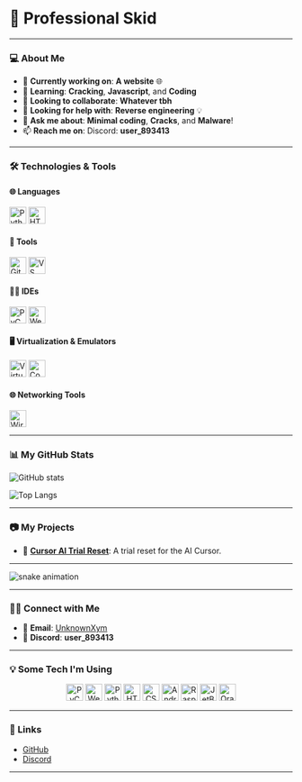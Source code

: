 # 🚀 Professional Skid

---

### 💻 About Me

- 🔭 **Currently working on**: **A website** 🌐
- 🌱 **Learning**: **Cracking**, **Javascript**, and **Coding**
- 👯 **Looking to collaborate**: **Whatever tbh**
- 🤔 **Looking for help with**: **Reverse engineering** 💡
- 💬 **Ask me about**: **Minimal coding**, **Cracks**, and **Malware**!
- 📫 **Reach me on**: Discord: **user_893413**

---

### 🛠️ Technologies & Tools

#### 🌐 Languages
<img src="https://cdn.jsdelivr.net/gh/devicons/devicon/icons/python/python-original.svg" width="30" height="30" alt="Python" />
<img src="https://cdn.jsdelivr.net/gh/devicons/devicon/icons/html5/html5-original.svg" width="30" height="30" alt="HTML" />

#### 🧰 Tools
<img src="https://cdn.jsdelivr.net/gh/devicons/devicon/icons/git/git-original.svg" width="30" height="30" alt="Git" />
<img src="https://cdn.jsdelivr.net/gh/devicons/devicon/icons/visualstudio/visualstudio-plain.svg" width="30" height="30" alt="VS Code" />

#### 🧑‍💻 IDEs
<img src="https://cdn.jsdelivr.net/gh/devicons/devicon/icons/pycharm/pycharm-original.svg" width="30" height="30" alt="PyCharm" />
<img src="https://cdn.jsdelivr.net/gh/devicons/devicon/icons/webstorm/webstorm-original.svg" width="30" height="30" alt="WebStorm" />

#### 🖥️ Virtualization & Emulators
<img src="https://img.shields.io/badge/VirtualBox-1E1E1E?style=for-the-badge&logo=virtualbox&logoColor=white" width="30" height="30" alt="VirtualBox" />
<img src="https://img.shields.io/badge/Controller-3DDC84?style=for-the-badge&logo=gamepad&logoColor=white" width="30" height="30" alt="Controller" />

#### 🌐 Networking Tools
<img src="https://img.shields.io/badge/Wireshark-1679A7?style=for-the-badge&logo=wireshark&logoColor=white" width="30" height="30" alt="Wireshark" />

---

### 📊 My GitHub Stats

![GitHub stats](https://github-readme-stats.vercel.app/api?username=unknownxym&show_icons=true&count_private=true&hide=prs&theme=radical)

![Top Langs](https://github-readme-stats.vercel.app/api/top-langs/?username=unknownxym&layout=compact&theme=radical)

---

### 📷 My Projects

- 📝 **[Cursor AI Trial Reset](https://github.com/unknownxym/Cursor-ai-trial-reset)**: A trial reset for the AI Cursor. 

---

![snake animation](https://github.com/unknownxym/unknownxym/blob/output/github-contribution-grid-snake2.svg)

---

### 👨‍💻 Connect with Me

- 📧 **Email**: [UnknownXym](mailto:unknownxym@proton.me)
- 📱 **Discord**: **user_893413**

---

### 💡 Some Tech I'm Using

<div align="center">
  <img src="https://cdn.jsdelivr.net/gh/devicons/devicon/icons/pycharm/pycharm-original.svg" width="30" height="30" alt="PyCharm" />
  <img src="https://cdn.jsdelivr.net/gh/devicons/devicon/icons/webstorm/webstorm-original.svg" width="30" height="30" alt="WebStorm" />
  <img src="https://cdn.jsdelivr.net/gh/devicons/devicon/icons/python/python-original.svg" width="30" height="30" alt="Python" />
  <img src="https://cdn.jsdelivr.net/gh/devicons/devicon/icons/html5/html5-original.svg" width="30" height="30" alt="HTML5" />
  <img src="https://cdn.jsdelivr.net/gh/devicons/devicon/icons/css3/css3-original.svg" width="30" height="30" alt="CSS3" />
  <img src="https://cdn.simpleicons.org/android/3DDC84" width="30" height="30" alt="Android" />
  <img src="https://cdn.jsdelivr.net/gh/devicons/devicon/icons/raspberrypi/raspberrypi-original.svg" width="30" height="30" alt="Raspberry Pi" />
  <img src="https://cdn.jsdelivr.net/gh/devicons/devicon/icons/jetbrains/jetbrains-original.svg" width="30" height="30" alt="JetBrains" />
  <img src="https://cdn.jsdelivr.net/gh/devicons/devicon/icons/oracle/oracle-original.svg" width="30" height="30" alt="Oracle" />
</div>

---

### 🔗 Links
- [GitHub](https://github.com/unknownxym)
- [Discord](https://discordapp.com/users/user_893413)

---

